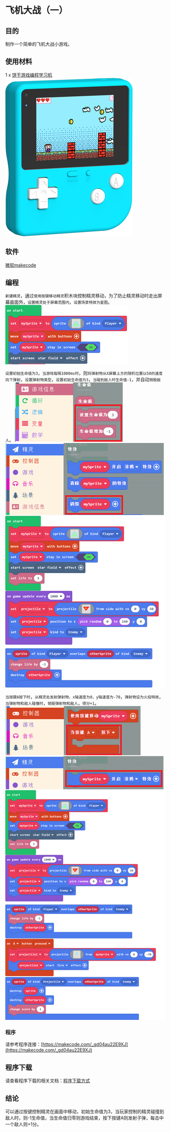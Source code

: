 # 飞机大战（一）

## 目的
制作一个简单的飞机大战小游戏。

## 使用材料
1 x [饼干游戏编程学习机](https://item.taobao.com/item.htm?spm=a1z10.5-c-s.w4002-18602834185.82.51a95ccfE1IJt1&id=644090757603)
![retro-case-01-01.png](./images/retro-case-01-01.png)
## 软件
[微软makecode](https://arcade.makecode.com/)

## 编程
`新建精灵`，通过`使用按键移动精灵`积木块控制精灵移动，为了防止精灵移动时走出屏幕画面外，`设置精灵处于屏幕范围内`，`设置场景特效为星图`。
![retro-case-03-01.png](./images/retro-case-03-01.png)

`设置初始生命值为3`，`当游戏每隔1000ms时`，则`将弹射物从X屏幕上方的随机位置以50的速度向下弹射`，`设置弹射物类型`，`设置初始生命值为3`，`当碰到敌人时生命值-1`，并自动`销毁敌人`。
![3.1.PNG](./images/3.1.PNG)
![3.2.PNG](./images/3.2.PNG)
![retro-case-03-02.png](./images/retro-case-03-02.png)

`当按键A按下时`，`从精灵处发射弹射物，x轴速度为0，y轴速度为-70`，`弹射物设为火焰特效`，`当弹射物和敌人碰撞时`，`销毁弹射物和敌人`，`得分+1`。
![3.3.PNG](./images/3.3.PNG)
![3.4.PNG](./images/3.4.PNG)
![retro-case-03-03.png](./images/retro-case-03-03.png)
### 程序

请参考程序连接：[https://makecode.com/_gd04au22E9XJ](https://makecode.com/_gd04au22E9XJ)

## 程序下载
请查看程序下载的相关文档：[程序下载方式](https://www.yuque.com/elecfreaks-learn/retro/wxo25w)

## 结论
可以通过按键控制精灵在画面中移动，初始生命值为3，当玩家控制的精灵碰撞到敌人时，则-1生命值，当生命值归零则游戏结束，按下按键A则发射子弹，每击中一个敌人则+1分。
